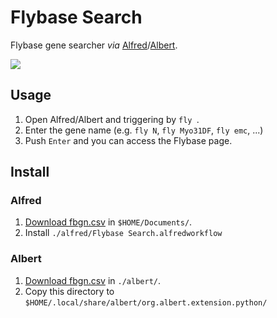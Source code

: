 # Flybase Search

Flybase gene searcher *via* [Alfred](https://www.alfredapp.com)/[Albert](https://albertlauncher.github.io).

![](./mov.gif)

## Usage

1. Open Alfred/Albert and triggering by `fly `.
2. Enter the gene name (e.g. `fly N`, `fly Myo31DF`, `fly emc`, ...)
3. Push `Enter` and you can access the Flybase page.

## Install

### Alfred

1. [Download fbgn.csv](https://ecsosaka-my.sharepoint.com/:x:/g/personal/u969789f_alumni_osaka-u_ac_jp/EfKcY45yeelMusdqFGsergUBiRRjT6SWP08xipM7YWE1rA?e=n9BrWJ) in `$HOME/Documents/`.
2. Install `./alfred/Flybase Search.alfredworkflow`

### Albert

1. [Download fbgn.csv](https://ecsosaka-my.sharepoint.com/:x:/g/personal/u969789f_alumni_osaka-u_ac_jp/EfKcY45yeelMusdqFGsergUBiRRjT6SWP08xipM7YWE1rA?e=n9BrWJ) in `./albert/`.
2. Copy this directory to `$HOME/.local/share/albert/org.albert.extension.python/`

